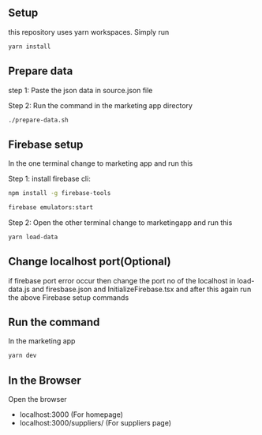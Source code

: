 ## Setup

this repository uses yarn workspaces. Simply run

```bash
yarn install
```

## Prepare data

step 1: Paste the json data in source.json file

Step 2: Run the command in the marketing app directory

```bash
./prepare-data.sh
```

## Firebase setup

In the one terminal change to marketing app and run this

Step 1: install firebase cli:

```bash
npm install -g firebase-tools
```

```bash
firebase emulators:start
```

Step 2: Open the other terminal change to marketingapp and run this

```bash
yarn load-data
```

## Change localhost port(Optional)

if firebase port error occur then change the port no of the localhost in load-data.js and firesbase.json and InitializeFirebase.tsx and after this again run the above Firebase setup commands

## Run the command

In the marketing app

```bash
yarn dev
```

## In the Browser

Open the browser

- localhost:3000 (For homepage)
- localhost:3000/suppliers/ (For suppliers page)
